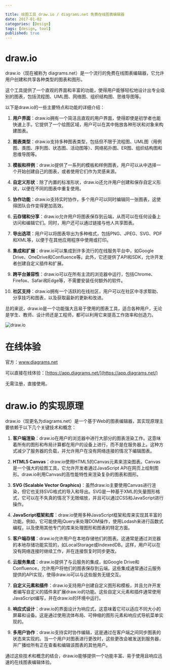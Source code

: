 ```yaml
---

title: 绘图工具 draw.io / diagrams.net 免费在线图表编辑器
date: 2017-01-02
categories: [Design]
tags: [design, tool]
published: true 
---
```



# draw.io

draw.io（现在被称为 diagrams.net）是一个流行的免费在线图表编辑器，它允许用户创建和共享各种类型的图表和图形。

这个工具提供了一个直观的界面和丰富的功能，使得用户能够轻松地设计出专业级别的图表，包括流程图、UML图、网络图、组织结构图、思维导图等。

以下是draw.io的一些主要特点和功能的详细介绍：

1. **用户界面**：draw.io拥有一个简洁且直观的用户界面，使得即使是初学者也能快速上手。它提供了一个绘图区域，用户可以在其中拖放各种形状和对象来构建图表。

2. **图表类型**：draw.io支持多种图表类型，包括但不限于流程图、UML图（用例图、类图、序列图、状态图、活动图等）、网络拓扑图、ER图、组织结构图和思维导图等。

3. **模板和样例**：draw.io提供了一系列的模板和样例图表，用户可以从中选择一个开始创建自己的图表，或者使用它们作为灵感来源。

4. **自定义形状**：除了内置的标准形状，draw.io还允许用户创建和保存自定义形状，以便在不同的图表中重复使用。

5. **协作功能**：draw.io支持实时协作，多个用户可以同时编辑同一张图表，这使得团队合作变得更加高效。

6. **云存储和分享**：draw.io允许用户将图表保存到云端，从而可以在任何设备上访问和编辑它们。同时，用户还可以通过链接与他人共享图表。

7. **导出选项**：用户可以将图表导出为多种格式，包括PNG、JPEG、SVG、PDF和XML等，以便于在其他应用程序中使用或打印。

8. **集成和扩展**：draw.io可以集成到许多流行的在线服务平台中，如Google Drive、OneDrive和Confluence等。此外，它还提供了API和SDK，允许开发者创建自定义插件和扩展。

9. **跨平台兼容性**：draw.io可以在所有主流的浏览器中运行，包括Chrome、Firefox、Safari和Edge等，不需要安装任何额外的软件。

10. **社区支持**：draw.io拥有一个活跃的在线社区，用户可以在社区中寻求帮助、分享技巧和图表，以及获取最新的更新和改进。

总的来说，draw.io是一个功能强大且易于使用的图表工具，适合各种用户，无论是学生、教师、设计师还是工程师，都可以利用它来提高工作效率和创造力。

![draw.io](https://www.drawio.com/assets/svg/home-dia2.svg)

# 在线体验

官方：www.diagrams.net

可以直接在线体验：[https://app.diagrams.net/](https://app.diagrams.net/)

无需注册，直接使用。

# draw.io 的实现原理

draw.io（现更名为diagrams.net）是一个基于Web的图表编辑器，其实现原理主要依赖于以下几个关键技术和概念：

1. **客户端渲染**：draw.io在用户的浏览器中进行大部分的图表渲染工作。这意味着所有的图形和布局计算都在用户的设备上进行，而不是在服务器上。这种方式减少了服务器的负载，并允许用户在没有网络连接的情况下编辑图表。

2. **HTML5 Canvas**：draw.io使用HTML5的Canvas元素来渲染图表。Canvas是一个强大的绘图工具，它允许开发者通过JavaScript API在网页上绘制图形。draw.io利用Canvas的高性能特性来渲染复杂的图表和图形。

3. **SVG (Scalable Vector Graphics)**：虽然draw.io主要使用Canvas进行渲染，但它也支持SVG格式的导入和导出。SVG是一种基于XML的矢量图形格式，它可以在不失真的情况下无限缩放，并且可以通过CSS和JavaScript进行操作。

4. **JavaScript框架和库**：draw.io使用多种JavaScript框架和库来实现其丰富的功能。例如，它可能使用jQuery来处理DOM操作，使用Lodash来进行函数式编程，以及使用其他专门的库来处理图形和图表的特定方面。

5. **客户端存储**：draw.io允许用户在本地存储他们的图表。这通常是通过浏览器的本地存储功能实现的，如LocalStorage或IndexedDB。这样，用户可以在没有网络连接时继续工作，并在连接恢复时同步更改。

6. **云服务集成**：draw.io提供了与云服务的集成，如Google Drive和Confluence，允许用户将他们的图表保存到云端。这些集成通常通过云服务提供的API实现，使得draw.io可以与这些服务无缝交互。

7. **自定义元素和插件**：draw.io支持用户创建自定义图形和模板，并且允许开发者编写自定义的插件来扩展draw.io的功能。这些自定义元素和插件通常使用JavaScript编写，并在draw.io的环境中运行。

8. **响应式设计**：draw.io的界面设计为响应式，这意味着它可以适应不同大小的屏幕和设备。这是通过使用流体布局、可伸缩的图形元素和响应式导航菜单实现的。

9. **多用户协作**：draw.io支持实时协作编辑，这是通过在客户端之间同步图表的状态来实现的。当一个用户对图表进行更改时，这些更改会被发送到服务器，并广播给所有正在查看和编辑该图表的其他用户。

通过这些技术和概念的结合，draw.io能够提供一个功能丰富、易于使用且响应迅速的在线图表编辑体验。




